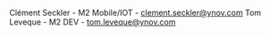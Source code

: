 Clément Seckler - M2 Mobile/IOT - clement.seckler@ynov.com
Tom Leveque - M2 DEV - tom.leveque@ynov.com
